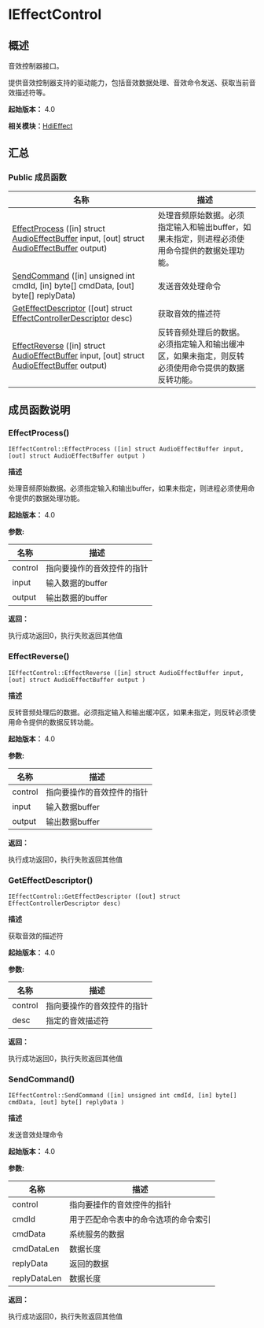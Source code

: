 # IEffectControl


## 概述

音效控制器接口。

提供音效控制器支持的驱动能力，包括音效数据处理、音效命令发送、获取当前音效描述符等。

**起始版本：** 4.0

**相关模块：**[HdiEffect](_hdi_effect.md)


## 汇总


### Public 成员函数

| 名称 | 描述 | 
| -------- | -------- |
| [EffectProcess](#effectprocess) ([in] struct [AudioEffectBuffer](_audio_effect_buffer.md) input, [out] struct [AudioEffectBuffer](_audio_effect_buffer.md) output) | 处理音频原始数据。必须指定输入和输出buffer，如果未指定，则进程必须使用命令提供的数据处理功能。 | 
| [SendCommand](#sendcommand) ([in] unsigned int cmdId, [in] byte[] cmdData, [out] byte[] replyData) | 发送音效处理命令 | 
| [GetEffectDescriptor](#geteffectdescriptor) ([out] struct [EffectControllerDescriptor](_effect_controller_descriptor.md) desc) | 获取音效的描述符 | 
| [EffectReverse](#effectreverse) ([in] struct [AudioEffectBuffer](_audio_effect_buffer.md) input, [out] struct [AudioEffectBuffer](_audio_effect_buffer.md) output) | 反转音频处理后的数据。必须指定输入和输出缓冲区，如果未指定，则反转必须使用命令提供的数据反转功能。 | 


## 成员函数说明


### EffectProcess()

```
IEffectControl::EffectProcess ([in] struct AudioEffectBuffer input, [out] struct AudioEffectBuffer output )
```

**描述**

处理音频原始数据。必须指定输入和输出buffer，如果未指定，则进程必须使用命令提供的数据处理功能。

**起始版本：** 4.0

**参数:**

| 名称 | 描述 | 
| -------- | -------- |
| control | 指向要操作的音效控件的指针 | 
| input | 输入数据的buffer | 
| output | 输出数据的buffer | 

**返回：**

执行成功返回0，执行失败返回其他值


### EffectReverse()

```
IEffectControl::EffectReverse ([in] struct AudioEffectBuffer input, [out] struct AudioEffectBuffer output )
```

**描述**

反转音频处理后的数据。必须指定输入和输出缓冲区，如果未指定，则反转必须使用命令提供的数据反转功能。

**起始版本：** 4.0

**参数:**

| 名称 | 描述 | 
| -------- | -------- |
| control | 指向要操作的音效控件的指针 | 
| input | 输入数据buffer | 
| output | 输出数据buffer | 

**返回：**

执行成功返回0，执行失败返回其他值


### GetEffectDescriptor()

```
IEffectControl::GetEffectDescriptor ([out] struct EffectControllerDescriptor desc)
```

**描述**

获取音效的描述符

**起始版本：** 4.0

**参数:**

| 名称 | 描述 | 
| -------- | -------- |
| control | 指向要操作的音效控件的指针 | 
| desc | 指定的音效描述符 | 

**返回：**

执行成功返回0，执行失败返回其他值


### SendCommand()

```
IEffectControl::SendCommand ([in] unsigned int cmdId, [in] byte[] cmdData, [out] byte[] replyData )
```

**描述**

发送音效处理命令

**起始版本：** 4.0

**参数:**

| 名称 | 描述 | 
| -------- | -------- |
| control | 指向要操作的音效控件的指针 | 
| cmdId | 用于匹配命令表中的命令选项的命令索引 | 
| cmdData | 系统服务的数据 | 
| cmdDataLen | 数据长度 | 
| replyData | 返回的数据 | 
| replyDataLen | 数据长度 | 

**返回：**

执行成功返回0，执行失败返回其他值
